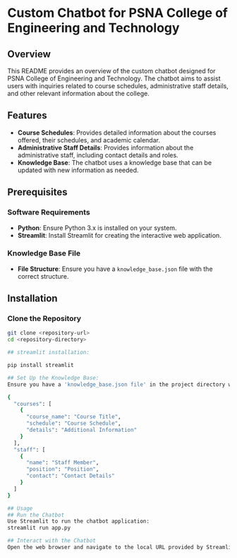# Custom Chatbot for PSNA College of Engineering and Technology

## Overview

This README provides an overview of the custom chatbot designed for PSNA College of Engineering and Technology. The chatbot aims to assist users with inquiries related to course schedules, administrative staff details, and other relevant information about the college.

## Features

- **Course Schedules**: Provides detailed information about the courses offered, their schedules, and academic calendar.
- **Administrative Staff Details**: Provides information about the administrative staff, including contact details and roles.
- **Knowledge Base**: The chatbot uses a knowledge base that can be updated with new information as needed.

## Prerequisites

### Software Requirements

- **Python**: Ensure Python 3.x is installed on your system.
- **Streamlit**: Install Streamlit for creating the interactive web application.

### Knowledge Base File

- **File Structure**: Ensure you have a `knowledge_base.json` file with the correct structure.

## Installation

### Clone the Repository

```bash
git clone <repository-url>
cd <repository-directory>

## streamlit installation:

pip install streamlit

## Set Up the Knowledge Base:
Ensure you have a 'knowledge_base.json file' in the project directory with the following structure:

{
  "courses": [
    {
      "course_name": "Course Title",
      "schedule": "Course Schedule",
      "details": "Additional Information"
    }
  ],
  "staff": [
    {
      "name": "Staff Member",
      "position": "Position",
      "contact": "Contact Details"
    }
  ]
}

## Usage
## Run the Chatbot
Use Streamlit to run the chatbot application:
streamlit run app.py

## Interact with the Chatbot
Open the web browser and navigate to the local URL provided by Streamlit (usually http://localhost:8501).










